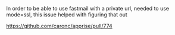 In order to be able to use fastmail with a private url, needed to use mode=ssl, this issue helped with figuring that out

https://github.com/caronc/apprise/pull/774
